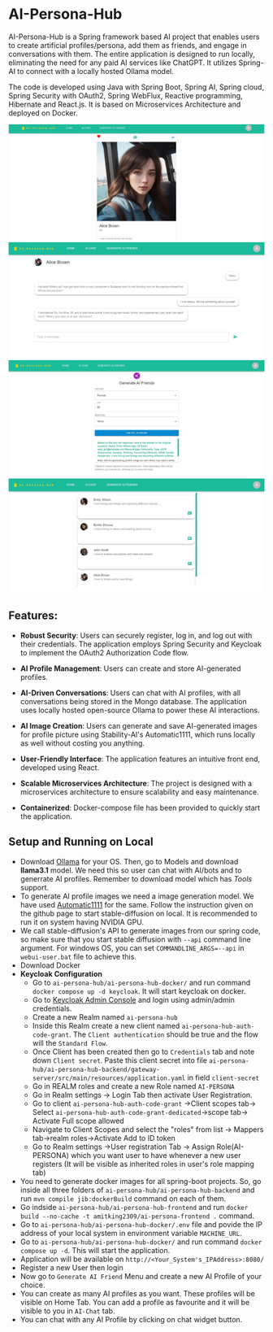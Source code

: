 # AI-Persona-Hub

AI-Persona-Hub is a Spring framework based AI project that enables users to create artificial profiles/persona, add them as friends, and 
engage in conversations with them. The entire application is designed to run locally, eliminating the need for any paid 
AI services like ChatGPT. It utilizes Spring-AI to connect with a locally hosted Ollama model.

The code is developed using Java with Spring Boot, Spring AI, Spring cloud, Spring Security with OAuth2, Spring WebFlux, Reactive programming, Hibernate and React.js. It is based on Microservices Architecture and deployed on Docker.

![Profile](samples/Generated-Profile.jpg)
![chat](samples/Chat.jpg)
![create-profile](samples/create.jpg)
![Friends](samples/Friends-List.jpg)

## Features:

- **Robust Security**: Users can securely register, log in, and log out with their credentials. The application employs 
Spring Security and Keycloak to implement the OAuth2 Authorization Code flow.

- **AI Profile Management**: Users can create and store AI-generated profiles.

- **AI-Driven Conversations**: Users can chat with AI profiles, with all conversations being stored in the Mongo database. 
The application uses locally hosted open-source Ollama to power these AI interactions.

- **AI Image Creation**: Users can generate and save AI-generated images for profile picture using Stability-AI's Automatic1111,
which runs locally as well without costing you anything.

- **User-Friendly Interface**: The application features an intuitive front end, developed using React.

- **Scalable Microservices Architecture**: The project is designed with a microservices architecture to ensure 
scalability and easy maintenance.

- **Containerized**: Docker-compose file has been provided to quickly start the application.

## Setup and Running on Local
- Download [Ollama](https://ollama.com/) for your OS. Then, go to Models and download **llama3.1** model. We need this so user can chat with AI/bots and to generrate AI profiles. Remember to download model which has *Tools* support.
- To generate AI profile images we need a image generation model. We have used [Automatic1111](https://github.com/AUTOMATIC1111/stable-diffusion-webui) for the same. Follow the instruction given on the github page to start stable-diffusion on local. It is recommended to run it on system having NVIDIA GPU.
- We call stable-diffusion's API to generate images from our spring code, so make sure that you start stable diffusion with `--api` command line argument. For windows OS, you can set `COMMANDLINE_ARGS=--api` in `webui-user.bat` file to achieve this.
- Download Docker
- **Keycloak Configuration**
    -  Go to `ai-persona-hub/ai-persona-hub-docker/` and run command `docker compose up -d keycloak`. It will start keycloak on docker.
    - Go to [Keycloak Admin Console](http://localhost:7080/admin/master/console/) and login using admin/admin credentials.
    - Create a new Realm named `ai-persona-hub`
    - Inside this Realm create a new client named `ai-persona-hub-auth-code-grant`. The `Client authentication` should be true and the flow will the `Standard Flow`.
    - Once Client has been created then go to `Credentials` tab and note down `Client secret`. Paste this client secret into file `ai-persona-hub/ai-persona-hub-backend/gateway-server/src/main/resources/application.yaml` in field `client-secret`
    - Go in REALM roles and create a new Role named `AI-PERSONA`
    - Go in Realm settings -> Login Tab then activate User Registration.
    - Go to client `ai-persona-hub-auth-code-grant` ->Client scopes tab-> Select `ai-persona-hub-auth-code-grant-dedicated`->scope tab-> Activate Full scope allowed
    - Navigate to Client Scopes and select the "roles" from list -> Mappers tab->realm roles->Activate Add to ID token
    - Go to Realm settings ->User registration Tab -> Assign Role(AI-PERSONA) which you want user to have whenever a new user registers (It will be visible as inherited roles in user's role mapping tab)
- You need to generate docker images for all spring-boot projects. So, go inside all three folders of `ai-persona-hub/ai-persona-hub-backend` and run `mvn compile jib:dockerBuild` command on each of them.
- Go indside `ai-persona-hub/ai-persona-hub-frontend` and run `docker build --no-cache -t amitking2309/ai-persona-frontend .` command.
- Go to `ai-persona-hub/ai-persona-hub-docker/.env` file and povide the IP address of your local system in environment variable `MACHINE_URL`.
- Go to `ai-persona-hub/ai-persona-hub-docker/` and run command `docker compose up -d`. This will start the application.
- Application will be available on `http://<Your_System's_IPAddress>:8080/`
- Register a new User then login
- Now go to `Generate AI Friend` Menu and create a new AI Profile of your choice.
- You can create as many AI profiles as you want. These profiles will be visible on Home Tab. You can add a profile as favourite and it will be visible to you in `AI-Chat` tab.
- You can chat with any AI Profile by clicking on chat widget button.